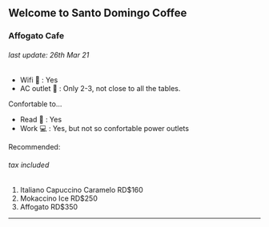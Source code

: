 ## Welcome to Santo Domingo Coffee


### Affogato Cafe 
###### last update: 26th Mar 21

- Wifi 📶 : Yes 
- AC outlet 🔌 : Only 2-3, not close to all the tables.

Confortable to...
- Read 📖 : Yes
- Work 💻 : Yes, but not so confortable power outlets


Recommended: 
###### tax included
1. Italiano Capuccino Caramelo RD$160
2. Mokaccino Ice RD$250
3. Affogato RD$350 

---
